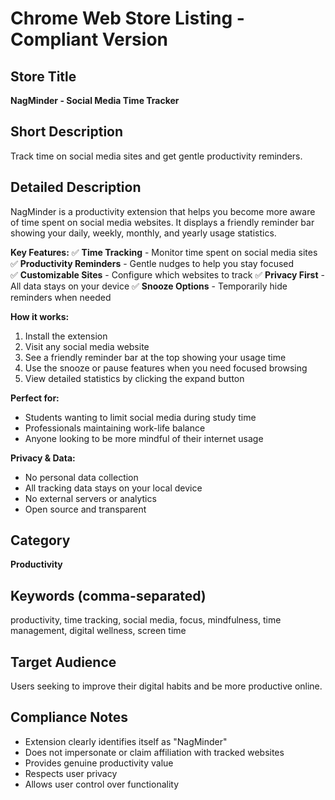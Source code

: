 # Chrome Web Store Listing - Compliant Version

## Store Title

**NagMinder - Social Media Time Tracker**

## Short Description

Track time on social media sites and get gentle productivity reminders.

## Detailed Description

NagMinder is a productivity extension that helps you become more aware of time spent on social media websites. It displays a friendly reminder bar showing your daily, weekly, monthly, and yearly usage statistics.

**Key Features:**
✅ **Time Tracking** - Monitor time spent on social media sites
✅ **Productivity Reminders** - Gentle nudges to help you stay focused  
✅ **Customizable Sites** - Configure which websites to track
✅ **Privacy First** - All data stays on your device
✅ **Snooze Options** - Temporarily hide reminders when needed

**How it works:**

1. Install the extension
2. Visit any social media website
3. See a friendly reminder bar at the top showing your usage time
4. Use the snooze or pause features when you need focused browsing
5. View detailed statistics by clicking the expand button

**Perfect for:**

- Students wanting to limit social media during study time
- Professionals maintaining work-life balance
- Anyone looking to be more mindful of their internet usage

**Privacy & Data:**

- No personal data collection
- All tracking data stays on your local device
- No external servers or analytics
- Open source and transparent

## Category

**Productivity**

## Keywords (comma-separated)

productivity, time tracking, social media, focus, mindfulness, time management, digital wellness, screen time

## Target Audience

Users seeking to improve their digital habits and be more productive online.

## Compliance Notes

- Extension clearly identifies itself as "NagMinder"
- Does not impersonate or claim affiliation with tracked websites
- Provides genuine productivity value
- Respects user privacy
- Allows user control over functionality

